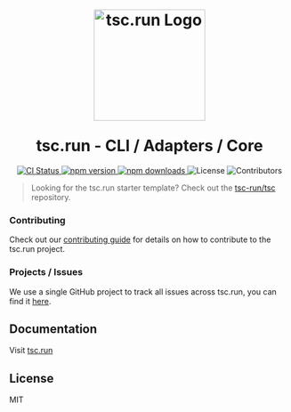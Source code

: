<h1 align="center">
  <p align="center"><a href="https://tsc.run" target="_blank"><img src="https://tsc.run/tsc-mascot.png" width="200" alt="tsc.run Logo"></a></p>
  tsc.run - CLI / Adapters / Core
</h1>

<p align="center">
  <a href="https://github.com/tsc-run/monorepo/actions/workflows/release.yml">
    <img alt="CI Status" src="https://github.com/tsc-run/monorepo/actions/workflows/release.yml/badge.svg">
  </a>
  <a href="https://www.npmjs.com/package/@tsc-run/core">
    <img alt="npm version" src="https://img.shields.io/npm/v/@tsc-run/core">
  </a>
  <a href="https://www.npmjs.com/package/@tsc-run/core">
    <img alt="npm downloads" src="https://img.shields.io/npm/dm/@tsc-run/core">
  </a>
  <img alt="License" src="https://img.shields.io/github/license/tsc-run/monorepo">
  <img alt="Contributors" src="https://img.shields.io/github/contributors/tsc-run/monorepo?color=blue">
</p>

> Looking for the tsc.run starter template? Check out the [tsc-run/tsc](https://github.com/tsc-run/tsc-run) repository.

### Contributing

Check out our [contributing guide](./CONTRIBUTING.md) for details on how to contribute to the tsc.run project.

### Projects / Issues

We use a single GitHub project to track all issues across tsc.run, you can find it [here](https://github.com/orgs/tsc-run/projects/1).

## Documentation

Visit [tsc.run](https://tsc.run)

## License

MIT
